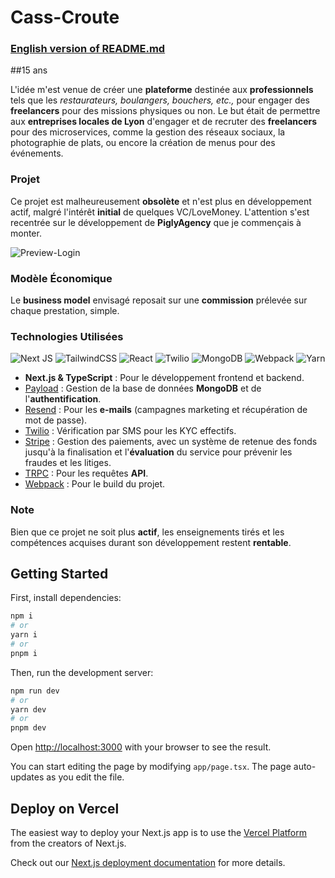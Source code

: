 # Cass-Croute

### [English version of README.md](https://github.com/Martial4034/MVP/blob/main/EN-ReadMe.md)

##15 ans

L'idée m'est venue de créer une **plateforme** destinée aux **professionnels** tels que les *restaurateurs, boulangers, bouchers, etc.,* pour engager des **freelancers** pour des missions physiques ou non. Le but était de permettre aux **entreprises locales de Lyon** d'engager et de recruter des **freelancers** pour des microservices, comme la gestion des réseaux sociaux, la photographie de plats, ou encore la création de menus pour des événements.

### Projet
Ce projet est malheureusement **obsolète** et n'est plus en développement actif, malgré l'intérêt **initial** de quelques VC/LoveMoney. L'attention s'est recentrée sur le développement de **PiglyAgency** que je commençais à monter.

![Preview-Login](https://github.com/Martial4034/MVP/blob/main/public/login.png)

### Modèle Économique
Le **business model** envisagé reposait sur une **commission** prélevée sur chaque prestation, simple.

### Technologies Utilisées
![Next JS](https://img.shields.io/badge/Next-black?style=for-the-badge&logo=next.js&logoColor=white) ![TailwindCSS](https://img.shields.io/badge/tailwindcss-%2338B2AC.svg?style=for-the-badge&logo=tailwind-css&logoColor=white) ![React](https://img.shields.io/badge/react-%2320232a.svg?style=for-the-badge&logo=react&logoColor=%2361DAFB) ![Twilio](https://img.shields.io/badge/Twilio-F22F46?style=for-the-badge&logo=Twilio&logoColor=white) ![MongoDB](https://img.shields.io/badge/MongoDB-%234ea94b.svg?style=for-the-badge&logo=mongodb&logoColor=white) ![Webpack](https://img.shields.io/badge/webpack-%238DD6F9.svg?style=for-the-badge&logo=webpack&logoColor=black) ![Yarn](https://img.shields.io/badge/yarn-%232C8EBB.svg?style=for-the-badge&logo=yarn&logoColor=white) 

- **Next.js & TypeScript** : Pour le développement frontend et backend.
- [Payload](https://payloadcms.com/) : Gestion de la base de données **MongoDB** et de l'**authentification**.
- [Resend](https://resend.com/) : Pour les **e-mails** (campagnes marketing et récupération de mot de passe).
- [Twilio](https://www.twilio.com/fr-fr) : Vérification par SMS pour les KYC effectifs.
- [Stripe](https://stripe.com/) : Gestion des paiements, avec un système de retenue des fonds jusqu'à la finalisation et l'**évaluation** du service pour prévenir les fraudes et les litiges.
- [TRPC](https://trpc.io/) : Pour les requêtes **API**.
- [Webpack](https://webpack.js.org/) : Pour le build du projet.

### Note
Bien que ce projet ne soit plus **actif**, les enseignements tirés et les compétences acquises durant son développement restent **rentable**.


## Getting Started

First, install dependencies:

```bash
npm i
# or
yarn i
# or
pnpm i
```

Then, run the development server:

```bash
npm run dev
# or
yarn dev
# or
pnpm dev
```

Open [http://localhost:3000](http://localhost:3000) with your browser to see the result.

You can start editing the page by modifying `app/page.tsx`. The page auto-updates as you edit the file.

## Deploy on Vercel

The easiest way to deploy your Next.js app is to use the [Vercel Platform](https://vercel.com/new?utm_medium=default-template&filter=next.js&utm_source=create-next-app&utm_campaign=create-next-app-readme) from the creators of Next.js.

Check out our [Next.js deployment documentation](https://nextjs.org/docs/deployment) for more details.
